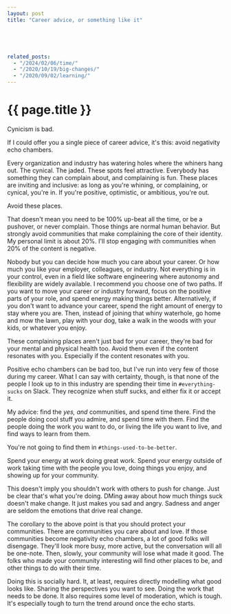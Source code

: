 ```yaml
---
layout: post
title: "Career advice, or something like it"





related_posts:
  - "/2024/02/06/time/"
  - "/2020/10/19/big-changes/"
  - "/2020/09/02/learning/"
---
```

{{ page.title }}
================

<p class="meta">Cynicism is bad.</p>

If I could offer you a single piece of career advice, it's this: avoid negativity echo chambers.

Every organization and industry has watering holes where the whiners hang out. The cynical. The jaded. These spots feel attractive. Everybody has something they can complain about, and complaining is fun. These places are inviting and inclusive: as long as you're whining, or complaining, or cynical, you're in. If you're positive, optimistic, or ambitious, you're out.

Avoid these places.

That doesn't mean you need to be 100% up-beat all the time, or be a pushover, or never complain. Those things are normal human behavior. But strongly avoid communities that make complaining the core of their identity. My personal limit is about 20%. I'll stop engaging with communities when 20% of the content is negative.

Nobody but you can decide how much you care about your career. Or how much you like your employer, colleagues, or industry. Not everything is in your control, even in a field like software engineering where autonomy and flexibility are widely available. I recommend you choose one of two paths. If you want to move your career or industry forward, focus on the positive parts of your role, and spend energy making things better. Alternatively, if you don't want to advance your career, spend the right amount of energy to stay where you are. Then, instead of joining that whiny waterhole, go home and mow the lawn, play with your dog, take a walk in the woods with your kids, or whatever you enjoy.

These complaining places aren't just bad for your career, they're bad for your mental and physical health too. Avoid them even if the content resonates with you. Especially if the content resonates with you.

Positive echo chambers can be bad too, but I've run into very few of those during my career. What I can say with certainty, though, is that none of the people I look up to in this industry are spending their time in `#everything-sucks` on Slack. They recognize when stuff sucks, and either fix it or accept it.

My advice: find the *yes, and* communities, and spend time there. Find the people doing cool stuff you admire, and spend time with them. Find the people doing the work you want to do, or living the life you want to live, and find ways to learn from them.

You're not going to find them in `#things-used-to-be-better`.

Spend your energy at work doing great work. Spend your energy outside of work taking time with the people you love, doing things you enjoy, and showing up for your community.

This doesn't imply you shouldn't work with others to push for change. Just be clear that's what you're doing. DMing away about how much things suck doesn't make change. It just makes you sad and angry. Sadness and anger are seldom the emotions that drive real change.

The corollary to the above point is that you should protect your communities. There are communities you care about and love. If those communities become negativity echo chambers, a lot of good folks will disengage. They'll look more busy, more active, but the conversation will all be one-note. Then, slowly, your community will lose what made it good. The folks who made your community interesting will find other places to be, and other things to do with their time.

Doing this is socially hard. It, at least, requires directly modelling what good looks like. Sharing the perspectives you want to see. Doing the work that needs to be done. It also requires some level of moderation, which is tough. It's especially tough to turn the trend around once the echo starts.